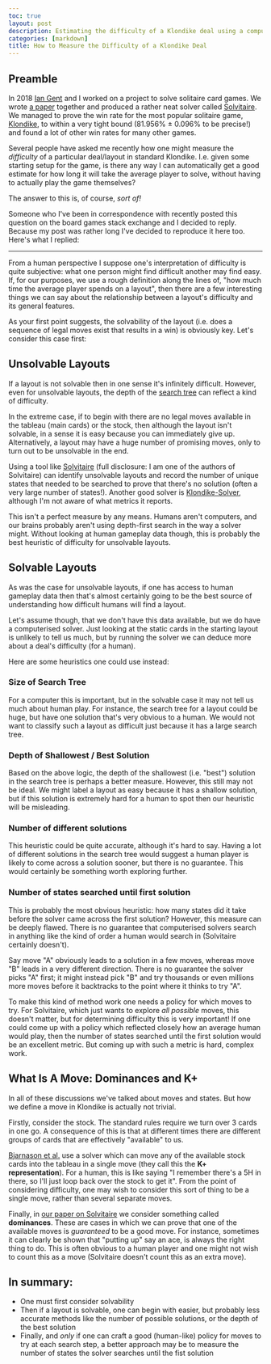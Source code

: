 ```yaml
---
toc: true
layout: post
description: Estimating the difficulty of a Klondike deal using a computerised solver
categories: [markdown]
title: How to Measure the Difficulty of a Klondike Deal
---
```


## Preamble

In 2018 [Ian Gent](https://ipg.host.cs.st-andrews.ac.uk/) and I worked on a project to solve solitaire card games. We wrote [a paper](https://arxiv.org/abs/1906.12314) together and produced a rather neat solver called [Solvitaire](https://github.com/thecharlieblake/Solvitaire). We managed to prove the win rate for the most popular solitaire game, [Klondike](https://en.wikipedia.org/wiki/Klondike_(solitaire)), to within a very tight bound (81.956% ± 0.096% to be precise!) and found a lot of other win rates for many other games.

Several people have asked me recently how one might measure the *difficulty* of a particular deal/layout in standard Klondike. I.e. given some starting setup for the game, is there any way I can automatically get a good estimate for how long it will take the average player to solve, without having to actually play the game themselves?

The answer to this is, of course, *sort of!*

Someone who I've been in correspondence with recently posted this question on the board games stack exchange and I decided to reply. Because my post was rather long I've decided to reproduce it here too. Here's what I replied:

---

From a human perspective I suppose one's interpretation of difficulty is quite subjective: what one person might find difficult another may  find easy. If, for our purposes, we use a rough definition along the  lines of, "how much time the average player spends on a layout", then  there are a few interesting things we can say about the relationship  between a layout's difficulty and its general features.

As your first point suggests, the solvability of the layout (i.e.  does a sequence of legal moves exist that results in a win) is obviously key. Let's consider this case first:

## Unsolvable Layouts

If a layout is not solvable then in one sense it's infinitely difficult. However, even for unsolvable layouts, the depth of the [search tree](https://en.wikipedia.org/wiki/Search_tree) can reflect a kind of difficulty.

In the extreme case, if to begin with there are no legal moves  available in the tableau (main cards) or the stock, then although the  layout isn't solvable, in a sense it is easy because you can immediately give up. Alternatively, a layout may have a huge number of promising  moves, only to turn out to be unsolvable in the end.

Using a tool like [Solvitaire](https://github.com/thecharlieblake/Solvitaire) (full disclosure: I am one of the authors of Solvitaire) can identify  unsolvable layouts and record the number of unique states that needed to be searched to prove that there's no solution (often a very large  number of states!). Another good solver is [Klondike-Solver](https://github.com/ShootMe/Klondike-Solver), although I'm not aware of what metrics it reports.

This isn't a perfect measure by any means. Humans aren't computers,  and our brains probably aren't using depth-first search in the way a  solver might. Without looking at human gameplay data though, this is  probably the best heuristic of difficulty for unsolvable layouts.

## Solvable Layouts

As was the case for unsolvable layouts, if one has access to human  gameplay data then that's almost certainly going to be the best source  of understanding how difficult humans will find a layout.

Let's assume though, that we don't have this data available, but we  do have a computerised solver. Just looking at the static cards in the  starting layout is unlikely to tell us much, but by running the solver  we can deduce more about a deal's difficulty (for a human).

Here are some heuristics one could use instead:

### Size of Search Tree

For a computer this is important, but in the solvable case it may not tell us much about human play. For instance, the search tree for a  layout could be huge, but have one solution that's very obvious to a  human. We would not want to classify such a layout as difficult just  because it has a large search tree.

### Depth of Shallowest / Best Solution

Based on the above logic, the depth of the shallowest (i.e. "best")  solution in the search tree is perhaps a better measure. However, this  still may not be ideal. We might label a layout as easy because it has a shallow solution, but if this solution is extremely hard for a human to spot then our heuristic will be misleading.

### Number of different solutions

This heuristic could be quite accurate, although it's hard to say.  Having a lot of different solutions in the search tree would suggest a  human player is likely to come across a solution sooner, but there is no guarantee. This would certainly be something worth exploring further.

### Number of states searched until first solution

This is probably the most obvious heuristic: how many states did it  take before the solver came across the first solution? However, this  measure can be deeply flawed. There is no guarantee that computerised  solvers search in anything like the kind of order a human would search  in (Solvitaire certainly doesn't).

Say move "A" obviously leads to a solution in a few moves, whereas  move "B" leads in a very different direction. There is no guarantee the  solver picks "A" first; it might instead pick "B" and try thousands or  even millions more moves before it backtracks to the point where it  thinks to try "A".

To make this kind of method work one needs a policy for which moves to try. For Solvitaire, which just wants to explore *all possible* moves, this doesn't matter, but for determining difficulty this is very important! If one could come up with a  policy which reflected closely  how an average human would play, then the number of states searched  until the first solution would be an excellent metric. But coming up  with such a metric is hard, complex work.

## What Is A Move: Dominances and K+

In all of these discussions we've talked about moves and states. But how we define a move in Klondike is actually not trivial.

Firstly, consider the stock. The standard rules require we turn over 3 cards in one go. A consequence of this is that at different times there are different groups of cards that are effectively "available" to us.

[Bjarnason et al.](http://web.engr.oregonstate.edu/~afern/papers/solitaire.pdf) use a solver which can move any of the available stock cards into the tableau in a single move (they call this the **K+ representation**). For a human, this is like saying "I remember there's a 5H in there, so  I'll just loop back over the stock to get it". From the point of  considering difficulty, one may wish to consider this sort of thing to  be a single move, rather than several separate moves.

Finally, in [our paper on Solvitaire](https://arxiv.org/pdf/1906.12314.pdf) we consider something called **dominances**. These are cases in which we can prove that one of the available moves is *guaranteed* to be a good move. For instance, sometimes it can clearly be shown that "putting up" say an ace, is always the right thing to do. This is often obvious to a human player and one might not wish to count this as a  move (Solvitaire doesn't count this as an extra move).

## In summary:

- One must first consider solvability
- Then if a layout is solvable, one can begin with easier, but  probably less accurate methods like the number of possible solutions, or the depth of the best solution
- Finally, and *only* if one can craft a good (human-like)  policy for moves to try at each search step, a better approach may be to measure the number of states the solver searches until the fist  solution




